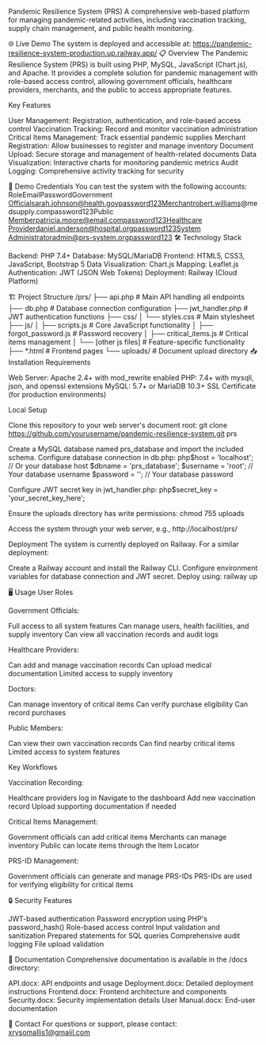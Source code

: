 Pandemic Resilience System (PRS)
A comprehensive web-based platform for managing pandemic-related activities, including vaccination tracking, supply chain management, and public health monitoring.


🌐 Live Demo
The system is deployed and accessible at:
https://pandemic-resilience-system-production.up.railway.app/
📋 Overview
The Pandemic Resilience System (PRS) is built using PHP, MySQL, JavaScript (Chart.js), and Apache. It provides a complete solution for pandemic management with role-based access control, allowing government officials, healthcare providers, merchants, and the public to access appropriate features.

Key Features

User Management: Registration, authentication, and role-based access control
Vaccination Tracking: Record and monitor vaccination administration
Critical Items Management: Track essential pandemic supplies
Merchant Registration: Allow businesses to register and manage inventory
Document Upload: Secure storage and management of health-related documents
Data Visualization: Interactive charts for monitoring pandemic metrics
Audit Logging: Comprehensive activity tracking for security

🔑 Demo Credentials
You can test the system with the following accounts:
RoleEmailPasswordGovernment Officialsarah.johnson@health.govpassword123Merchantrobert.williams@medsupply.compassword123Public Memberpatricia.moore@email.compassword123Healthcare Providerdaniel.anderson@hospital.orgpassword123System Administratoradmin@prs-system.orgpassword123
🛠️ Technology Stack

Backend: PHP 7.4+
Database: MySQL/MariaDB
Frontend: HTML5, CSS3, JavaScript, Bootstrap 5
Data Visualization: Chart.js
Mapping: Leaflet.js
Authentication: JWT (JSON Web Tokens)
Deployment: Railway (Cloud Platform)

🏗️ Project Structure
/prs/
├── api.php                # Main API handling all endpoints
├── db.php                 # Database connection configuration
├── jwt_handler.php        # JWT authentication functions
├── css/
│   └── styles.css         # Main stylesheet
├── js/
│   ├── scripts.js         # Core JavaScript functionality
│   ├── forgot_password.js # Password recovery
│   ├── critical_items.js  # Critical items management
│   └── [other js files]   # Feature-specific functionality
├── *.html                 # Frontend pages
└── uploads/               # Document upload directory
📥 Installation
Requirements

Web Server: Apache 2.4+ with mod_rewrite enabled
PHP: 7.4+ with mysqli, json, and openssl extensions
MySQL: 5.7+ or MariaDB 10.3+
SSL Certificate (for production environments)

Local Setup

Clone this repository to your web server's document root:
git clone https://github.com/yourusername/pandemic-resilience-system.git prs

Create a MySQL database named prs_database and import the included schema.
Configure database connection in db.php:
php$host = 'localhost';  // Or your database host
$dbname = 'prs_database';
$username = 'root';   // Your database username
$password = '';       // Your database password

Configure JWT secret key in jwt_handler.php:
php$secret_key = 'your_secret_key_here';

Ensure the uploads directory has write permissions:
chmod 755 uploads

Access the system through your web server, e.g., http://localhost/prs/

Deployment
The system is currently deployed on Railway. For a similar deployment:

Create a Railway account and install the Railway CLI.
Configure environment variables for database connection and JWT secret.
Deploy using:
railway up


🖥️ Usage
User Roles

Government Officials:

Full access to all system features
Can manage users, health facilities, and supply inventory
Can view all vaccination records and audit logs


Healthcare Providers:

Can add and manage vaccination records
Can upload medical documentation
Limited access to supply inventory


Doctors:

Can manage inventory of critical items
Can verify purchase eligibility
Can record purchases


Public Members:

Can view their own vaccination records
Can find nearby critical items
Limited access to system features



Key Workflows

Vaccination Recording:

Healthcare providers log in
Navigate to the dashboard
Add new vaccination record
Upload supporting documentation if needed


Critical Items Management:

Government officials can add critical items
Merchants can manage inventory
Public can locate items through the Item Locator


PRS-ID Management:

Government officials can generate and manage PRS-IDs
PRS-IDs are used for verifying eligibility for critical items



🔒 Security Features

JWT-based authentication
Password encryption using PHP's password_hash()
Role-based access control
Input validation and sanitization
Prepared statements for SQL queries
Comprehensive audit logging
File upload validation

📁 Documentation
Comprehensive documentation is available in the /docs directory:

API.docx: API endpoints and usage
Deployment.docx: Detailed deployment instructions
Frontend.docx: Frontend architecture and components
Security.docx: Security implementation details
User Manual.docx: End-user documentation


📧 Contact
For questions or support, please contact: xrysomallis1@gmaiil.com
